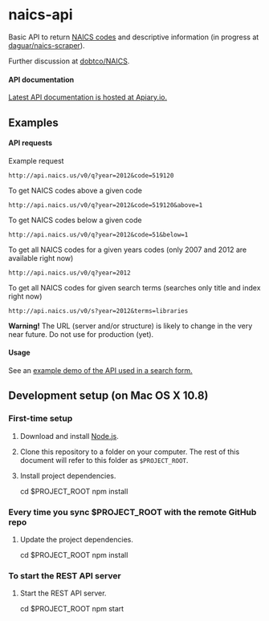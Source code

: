 # naics-api

Basic API to return [NAICS codes](http://www.census.gov/eos/www/naics/) and descriptive information (in progress at [daguar/naics-scraper](https://github.com/daguar/naics-scraper/)).

Further discussion at [dobtco/NAICS](https://github.com/dobtco/NAICS/issues/1).

#### API documentation

[Latest API documentation is hosted at Apiary.io.](http://docs.naicsapi.apiary.io/)

## Examples

#### API requests

Example request

    http://api.naics.us/v0/q?year=2012&code=519120


To get NAICS codes above a given code

    http://api.naics.us/v0/q?year=2012&code=519120&above=1


To get NAICS codes below a given code

    http://api.naics.us/v0/q?year=2012&code=51&below=1


To get all NAICS codes for a given years codes (only 2007 and 2012 are available right now)

    http://api.naics.us/v0/q?year=2012


To get all NAICS codes for given search terms (searches only title and index right now)

    http://api.naics.us/v0/s?year=2012&terms=libraries


__Warning!__ The URL (server and/or structure) is likely to change in the very near future. Do not use for production (yet).

#### Usage

See an [example demo of the API used in a search form.](http://louh.github.io/naics-search)

## Development setup (on Mac OS X 10.8)

### First-time setup

1) Download and install [Node.js](http://nodejs.org/).

2) Clone this repository to a folder on your computer. The rest of this document will refer to this folder as `$PROJECT_ROOT`.

3) Install project dependencies.

    cd $PROJECT_ROOT
    npm install

### Every time you sync $PROJECT_ROOT with the remote GitHub repo

1) Update the project dependencies.

    cd $PROJECT_ROOT
    npm install

### To start the REST API server

1) Start the REST API server.

    cd $PROJECT_ROOT
    npm start

